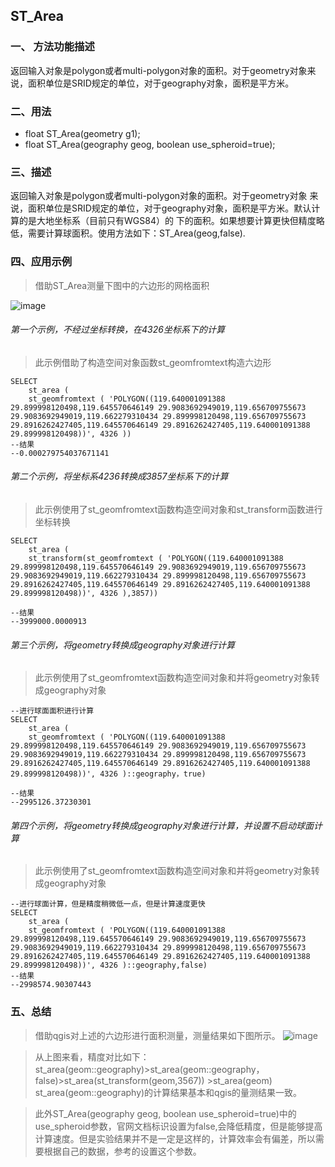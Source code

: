 ## ST_Area 
### 一、 方法功能描述
返回输入对象是polygon或者multi-polygon对象的面积。对于geometry对象来说，面积单位是SRID规定的单位，对于geography对象，面积是平方米。

### 二、用法
- float ST_Area(geometry g1);
- float ST_Area(geography geog, boolean use_spheroid=true);


### 三、描述
返回输入对象是polygon或者multi-polygon对象的面积。对于geometry对象
来说，面积单位是SRID规定的单位，对于geography对象，面积是平方米。默认计算的是大地坐标系（目前只有WGS84）的
下的面积。如果想要计算更快但精度略低，需要计算球面积。使用方法如下：ST_Area(geog,false).


### 四、应用示例
> 借助ST_Area测量下图中的六边形的网格面积

![image]({{book.service}}/images/Measurement/ST_Area1.png)

###### 第一个示例，不经过坐标转换，在4326坐标系下的计算
> 此示例借助了构造空间对象函数st_geomfromtext构造六边形

```
SELECT
	st_area (
	st_geomfromtext ( 'POLYGON((119.640001091388 29.899998120498,119.645570646149 29.9083692949019,119.656709755673 29.9083692949019,119.662279310434 29.899998120498,119.656709755673 29.8916262427405,119.645570646149 29.8916262427405,119.640001091388 29.899998120498))', 4326 ))
--结果
--0.000279754037671141
```
###### 第二个示例，将坐标系4236转换成3857坐标系下的计算
> 此示例使用了st_geomfromtext函数构造空间对象和st_transform函数进行坐标转换

```
SELECT
	st_area (
	st_transform(st_geomfromtext ( 'POLYGON((119.640001091388 29.899998120498,119.645570646149 29.9083692949019,119.656709755673 29.9083692949019,119.662279310434 29.899998120498,119.656709755673 29.8916262427405,119.645570646149 29.8916262427405,119.640001091388 29.899998120498))', 4326 ),3857))
	
--结果
--3999000.0000913
```




###### 第三个示例，将geometry转换成geography对象进行计算
> 此示例使用了st_geomfromtext函数构造空间对象和并将geometry对象转成geography对象

```
--进行球面面积进行计算
SELECT
	st_area (
	st_geomfromtext ( 'POLYGON((119.640001091388 29.899998120498,119.645570646149 29.9083692949019,119.656709755673 29.9083692949019,119.662279310434 29.899998120498,119.656709755673 29.8916262427405,119.645570646149 29.8916262427405,119.640001091388 29.899998120498))', 4326 )::geography，true)
	
--结果
--2995126.37230301
```

###### 第四个示例，将geometry转换成geography对象进行计算，并设置不启动球面计算
> 此示例使用了st_geomfromtext函数构造空间对象和并将geometry对象转成geography对象

```
--进行球面计算，但是精度稍微低一点，但是计算速度更快
SELECT
	st_area (
	st_geomfromtext ( 'POLYGON((119.640001091388 29.899998120498,119.645570646149 29.9083692949019,119.656709755673 29.9083692949019,119.662279310434 29.899998120498,119.656709755673 29.8916262427405,119.645570646149 29.8916262427405,119.640001091388 29.899998120498))', 4326 )::geography,false)
--结果
--2998574.90307443
```

### 五、总结
> 借助qgis对上述的六边形进行面积测量，测量结果如下图所示。
![image]({{book.service}}/images/Measurement/ST_Area2.png)

> 从上图来看，精度对比如下：
st_area(geom::geography)>st_area(geom::geography，false)>st_area(st_transform(geom,3567)) >st_area(geom) 
  st_area(geom::geography)的计算结果基本和qgis的量测结果一致。

> 此外ST_Area(geography geog, boolean use_spheroid=true)中的use_spheroid参数，官网文档标识设置为false,会降低精度，但是能够提高计算速度。但是实验结果并不是一定是这样的，计算效率会有偏差，所以需要根据自己的数据，参考的设置这个参数。
